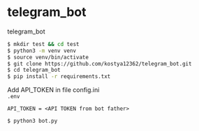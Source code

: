 # telegram_bot
telegram_bot

```bash
$ mkdir test && cd test
$ python3 -m venv venv
$ source venv/bin/activate
$ git clone https://github.com/kostya12362/telegram_bot.git
$ cd telegram_bot
$ pip install -r requirements.txt
```

Add API_TOKEN in file config.ini</br>
`.env`
```script
API_TOKEN = <API TOKEN from bot father>
```


```bash
$ python3 bot.py
```


